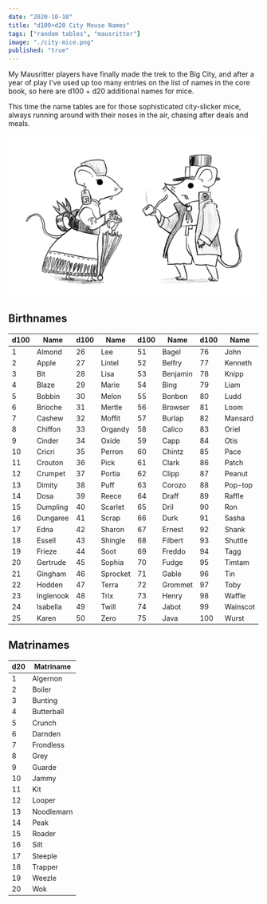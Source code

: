 ```yaml
---
date: "2020-10-10"
title: "d100+d20 City Mouse Names"
tags: ["random tables", "mausritter"]
image: "./city-mice.png"
published: "true"
---
```


My Mausritter players have finally made the trek to the Big City, and after a year of play I've used up too many entries on the list of names in the core book, so here are d100 + d20 additional names for mice.

This time the name tables are for those sophisticated city-slicker mice, always running around with their noses in the air, chasing after deals and meals. 

<div class="image-container center">
    <img src="./city-mice.png" />
</div>

<table-roller table="names" buttons='[["Random name", {
    "Name": "{name} {matriname}"
}]]' data='{
    "name":["Almond","Apple","Bit","Blaze","Bobbin","Brioche","Cashew","Chiffon","Cinder","Cricri","Crouton","Crumpet","Dimity","Dosa","Dumpling","Dungaree","Edna","Essell","Frieze","Gertrude","Gingham","Hodden","Inglenook","Isabella","Karen","Lee","Lintel","Lisa","Marie","Melon","Mertle","Moffit","Organdy","Oxide","Perron","Pick","Portia","Puff","Reece","Scarlet","Scrap","Sharon","Shingle","Soot","Sophia","Sprocket","Terra","Trix","Twill","Zero","Bagel","Belfry","Benjamin","Bing","Bonbon","Browser","Burlap","Calico","Capp","Chintz","Clark","Clipp","Corozo","Draff","Dril","Durk","Ernest","Filbert","Freddo","Fudge","Gable","Grommet","Henry","Jabot","Java","John","Kenneth","Knipp","Liam","Ludd","Loom","Mansard","Oriel","Otis","Pace","Patch","Peanut","Pop-top","Raffle","Ron","Sasha","Shank","Shuttle","Tagg","Timtam","Tin","Toby","Waffle","Wainscot","Wurst"],
    "matriname": ["Algernon","Boiler","Bunting","Butterball","Crunch","Darnden","Frondless","Grey","Guarde","Jammy","Kit","Looper","Noodlemarn","Peak","Roader","Silt","Steeple","Trapper","Weezle","Wok"]
}'></table-roller>


## Birthnames

<div class="table-wide">

<div data-table-marker="names"></div>

|   d100  |   Name       |   d100  |   Name      |   d100  |   Name      |   d100  |   Name      |
|---------|--------------|---------|-------------|---------|-------------|---------|-------------|
|   1     |   Almond     |   26    |   Lee       |   51    |   Bagel     |   76    |   John      |
|   2     |   Apple      |   27    |   Lintel    |   52    |   Belfry    |   77    |   Kenneth   |
|   3     |   Bit        |   28    |   Lisa      |   53    |   Benjamin  |   78    |   Knipp     |
|   4     |   Blaze      |   29    |   Marie     |   54    |   Bing      |   79    |   Liam      |
|   5     |   Bobbin     |   30    |   Melon     |   55    |   Bonbon    |   80    |   Ludd      |
|   6     |   Brioche    |   31    |   Mertle    |   56    |   Browser   |   81    |   Loom      |
|   7     |   Cashew     |   32    |   Moffit    |   57    |   Burlap    |   82    |   Mansard   |
|   8     |   Chiffon    |   33    |   Organdy   |   58    |   Calico    |   83    |   Oriel     |
|   9     |   Cinder     |   34    |   Oxide     |   59    |   Capp      |   84    |   Otis      |
|   10    |   Cricri     |   35    |   Perron    |   60    |   Chintz    |   85    |   Pace      |
|   11    |   Crouton    |   36    |   Pick      |   61    |   Clark     |   86    |   Patch     |
|   12    |   Crumpet    |   37    |   Portia    |   62    |   Clipp     |   87    |   Peanut    |
|   13    |   Dimity     |   38    |   Puff      |   63    |   Corozo    |   88    |   Pop-top   |
|   14    |   Dosa       |   39    |   Reece     |   64    |   Draff     |   89    |   Raffle    |
|   15    |   Dumpling   |   40    |   Scarlet   |   65    |   Dril      |   90    |   Ron       |
|   16    |   Dungaree   |   41    |   Scrap     |   66    |   Durk      |   91    |   Sasha     |
|   17    |   Edna       |   42    |   Sharon    |   67    |   Ernest    |   92    |   Shank     |
|   18    |   Essell     |   43    |   Shingle   |   68    |   Filbert   |   93    |   Shuttle   |
|   19    |   Frieze     |   44    |   Soot      |   69    |   Freddo    |   94    |   Tagg      |
|   20    |   Gertrude   |   45    |   Sophia    |   70    |   Fudge     |   95    |   Timtam    |
|   21    |   Gingham    |   46    |   Sprocket  |   71    |   Gable     |   96    |   Tin       |
|   22    |   Hodden     |   47    |   Terra     |   72    |   Grommet   |   97    |   Toby      |
|   23    |   Inglenook  |   48    |   Trix      |   73    |   Henry     |   98    |   Waffle    |
|   24    |   Isabella   |   49    |   Twill     |   74    |   Jabot     |   99    |   Wainscot  |
|   25    |   Karen      |   50    |   Zero      |   75    |   Java      |   100   |   Wurst     |

</div>

## Matrinames

|   d20  |   Matriname   |
|--------|---------------|
|   1    |   Algernon    |
|   2    |   Boiler      |
|   3    |   Bunting     |
|   4    |   Butterball  |
|   5    |   Crunch      |
|   6    |   Darnden     |
|   7    |   Frondless   |
|   8    |   Grey        |
|   9    |   Guarde      |
|   10   |   Jammy       |
|   11   |   Kit         |
|   12   |   Looper      |
|   13   |   Noodlemarn  |
|   14   |   Peak        |
|   15   |   Roader      |
|   16   |   Silt        |
|   17   |   Steeple     |
|   18   |   Trapper     |
|   19   |   Weezle      |
|   20   |   Wok         |